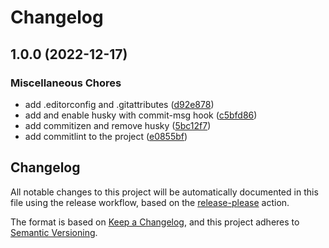 # Changelog

## 1.0.0 (2022-12-17)


### Miscellaneous Chores

* add .editorconfig and .gitattributes ([d92e878](https://github.com/DataLinx/php-utils/commit/d92e878d5bfbf327e990119a9be22f711babc846))
* add and enable husky with commit-msg hook ([c5bfd86](https://github.com/DataLinx/php-utils/commit/c5bfd86d637e6504ab4d75f8256cf3d4e6b27691))
* add commitizen and remove husky ([5bc12f7](https://github.com/DataLinx/php-utils/commit/5bc12f79eb0f35180b8676f60a4ce80da63eee54))
* add commitlint to the project ([e0855bf](https://github.com/DataLinx/php-utils/commit/e0855bf98ff607112af692e96705c706075cf50c))

## Changelog

All notable changes to this project will be automatically documented in this file using the release workflow, based on the [release-please](https://github.com/googleapis/release-please) action.

The format is based on [Keep a Changelog](https://keepachangelog.com/en/1.0.0/),
and this project adheres to [Semantic Versioning](https://semver.org/spec/v2.0.0.html).
